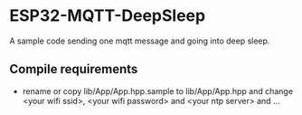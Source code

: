 # ESP32-MQTT-DeepSleep

A sample code sending one mqtt message and going into deep sleep.

## Compile requirements

- rename or copy lib/App/App.hpp.sample to lib/App/App.hpp
  and change &lt;your wifi ssid>, &lt;your wifi password>
  and &lt;your ntp server> and ...
